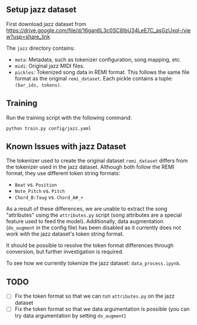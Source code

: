 ## Setup jazz dataset

First download jazz dataset from
https://drive.google.com/file/d/16gan6L3c0SC8IbU34LeE7C_asGzUxql-/view?usp=share_link


The `jazz` directory contains:
- `meta`: Metadata, such as tokenizer configuration, song mapping, etc.
- `midi`: Original jazz MIDI files.
- `pickles`: Tokenized song data in REMI format. This follows the same file format as the original `remi_dataset`. Each pickle contains a tuple: `(bar_ids, tokens)`.

## Training

Run the training script with the following command:

```
python train.py config/jazz.yaml
```

## Known Issues with jazz Dataset

The tokenizer used to create the original dataset `remi_dataset` differs from the tokenizer used in the jazz dataset. Although both follow the REMI format, they use different token string formats:

- `Beat` vs. `Position`
- `Note_Pitch` vs. `Pitch`
- `Chord_B:7aug` vs. `Chord_A#_+`

As a result of these differences, we are unable to extract the song "attributes" using the `attributes.py` script (song attributes are a special feature used to feed the model). Additionally, data augmentation (`do_augment` in the config file) has been disabled as it currently does not work with the jazz dataset's token string format.

It should be possible to resolve the token format differences through conversion, but further investigation is required.

To see how we currently tokenize the jazz dataset: `data_process.ipynb`.


## TODO

- [ ] Fix the token format so that we can run `attributes.py` on the jazz dataset
- [ ] Fix the token format so that we data argumentation is possible (you can try data argumentation by setting `do_augment`)